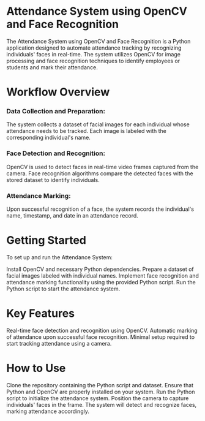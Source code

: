 # Attendance System using OpenCV and Face Recognition
The Attendance System using OpenCV and Face Recognition is a Python application designed to automate attendance tracking by recognizing individuals' faces in real-time. The system utilizes OpenCV for image processing and face recognition techniques to identify employees or students and mark their attendance.

# Workflow Overview
### Data Collection and Preparation:
The system collects a dataset of facial images for each individual whose attendance needs to be tracked.
Each image is labeled with the corresponding individual's name.
### Face Detection and Recognition:
OpenCV is used to detect faces in real-time video frames captured from the camera.
Face recognition algorithms compare the detected faces with the stored dataset to identify individuals.
### Attendance Marking:
Upon successful recognition of a face, the system records the individual's name, timestamp, and date in an attendance record.
# Getting Started
To set up and run the Attendance System:

Install OpenCV and necessary Python dependencies.
Prepare a dataset of facial images labeled with individual names.
Implement face recognition and attendance marking functionality using the provided Python script.
Run the Python script to start the attendance system.
# Key Features
Real-time face detection and recognition using OpenCV.
Automatic marking of attendance upon successful face recognition.
Minimal setup required to start tracking attendance using a camera.
# How to Use
Clone the repository containing the Python script and dataset.
Ensure that Python and OpenCV are properly installed on your system.
Run the Python script to initialize the attendance system.
Position the camera to capture individuals' faces in the frame.
The system will detect and recognize faces, marking attendance accordingly.
